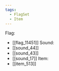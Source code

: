 ```yaml
---
tags:
  - FlagSet
  - Item
---
```

Flag:
- [[flag_11451]]
Sound:
- [[sound_44]]
- [[sound_43]]
- [[sound_17]]
Item:
- [[item_513]]
